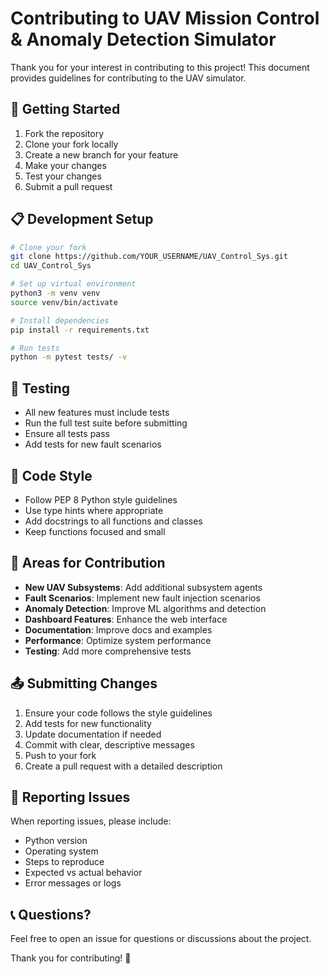 # Contributing to UAV Mission Control & Anomaly Detection Simulator

Thank you for your interest in contributing to this project! This document provides guidelines for contributing to the UAV simulator.

## 🚀 Getting Started

1. Fork the repository
2. Clone your fork locally
3. Create a new branch for your feature
4. Make your changes
5. Test your changes
6. Submit a pull request

## 📋 Development Setup

```bash
# Clone your fork
git clone https://github.com/YOUR_USERNAME/UAV_Control_Sys.git
cd UAV_Control_Sys

# Set up virtual environment
python3 -m venv venv
source venv/bin/activate

# Install dependencies
pip install -r requirements.txt

# Run tests
python -m pytest tests/ -v
```

## 🧪 Testing

- All new features must include tests
- Run the full test suite before submitting
- Ensure all tests pass
- Add tests for new fault scenarios

## 📝 Code Style

- Follow PEP 8 Python style guidelines
- Use type hints where appropriate
- Add docstrings to all functions and classes
- Keep functions focused and small

## 🔧 Areas for Contribution

- **New UAV Subsystems**: Add additional subsystem agents
- **Fault Scenarios**: Implement new fault injection scenarios
- **Anomaly Detection**: Improve ML algorithms and detection
- **Dashboard Features**: Enhance the web interface
- **Documentation**: Improve docs and examples
- **Performance**: Optimize system performance
- **Testing**: Add more comprehensive tests

## 📤 Submitting Changes

1. Ensure your code follows the style guidelines
2. Add tests for new functionality
3. Update documentation if needed
4. Commit with clear, descriptive messages
5. Push to your fork
6. Create a pull request with a detailed description

## 🐛 Reporting Issues

When reporting issues, please include:
- Python version
- Operating system
- Steps to reproduce
- Expected vs actual behavior
- Error messages or logs

## 📞 Questions?

Feel free to open an issue for questions or discussions about the project.

Thank you for contributing! 🚁
